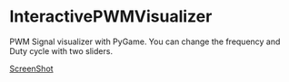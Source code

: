 # InteractivePWMVisualizer
PWM Signal visualizer with PyGame. You can change the frequency and Duty cycle with two sliders.

[ScreenShot](https://prnt.sc/WttcIjFrspfI)
